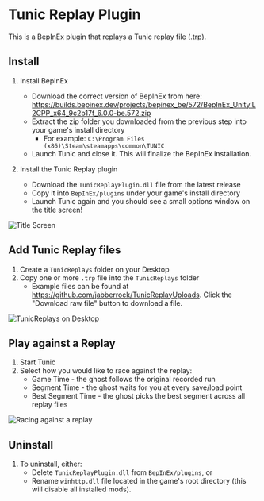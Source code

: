# Tunic Replay Plugin

This is a BepInEx plugin that replays a Tunic replay file (.trp).

## Install

1. Install BepInEx
    - Download the correct version of BepInEx from here: https://builds.bepinex.dev/projects/bepinex_be/572/BepInEx_UnityIL2CPP_x64_9c2b17f_6.0.0-be.572.zip
    - Extract the zip folder you downloaded from the previous step into your game's install directory
        - For example: `C:\Program Files (x86)\Steam\steamapps\common\TUNIC`
    - Launch Tunic and close it. This will finalize the BepInEx installation.

2. Install the Tunic Replay plugin
    - Download the `TunicReplayPlugin.dll` file from the latest release
    - Copy it into `BepInEx/plugins` under your game's install directory
    - Launch Tunic again and you should see a small options window on the title screen!

![Title Screen](https://github.com/jabberrock/TunicReplay/assets/130935387/8651ef09-bb25-492d-b72c-3a90828afac2)

## Add Tunic Replay files

1. Create a `TunicReplays` folder on your Desktop
2. Copy one or more `.trp` file into the `TunicReplays` folder
    - Example files can be found at https://github.com/jabberrock/TunicReplayUploads. Click the "Download raw file" button to download a file.

![TunicReplays on Desktop](https://github.com/jabberrock/TunicReplay/assets/130935387/81a53629-076f-43fc-bff8-d55f1b95f9fe)

## Play against a Replay

1. Start Tunic
2. Select how you would like to race against the replay:
    - Game Time - the ghost follows the original recorded run
    - Segment Time - the ghost waits for you at every save/load point
    - Best Segment Time - the ghost picks the best segment across all replay files

![Racing against a replay](https://github.com/jabberrock/TunicReplay/assets/130935387/2e4a38b8-1242-4c0b-9560-0f8a6ab04c7a)

## Uninstall

1. To uninstall, either:
    - Delete `TunicReplayPlugin.dll` from `BepInEx/plugins`, or
    - Rename `winhttp.dll` file located in the game's root directory (this will disable all installed mods).

